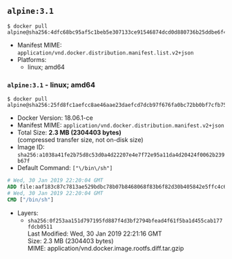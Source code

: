 ## `alpine:3.1`

```console
$ docker pull alpine@sha256:4dfc68bc95af5c1beb5e307133ce91546874dcd0d880736b25ddbe6f483c65b4
```

-	Manifest MIME: `application/vnd.docker.distribution.manifest.list.v2+json`
-	Platforms:
	-	linux; amd64

### `alpine:3.1` - linux; amd64

```console
$ docker pull alpine@sha256:25fd8fc1aefcc8ae46aae23daefcd7dcb97f676fa0bc72bb0bf7cfb75df4f22e
```

-	Docker Version: 18.06.1-ce
-	Manifest MIME: `application/vnd.docker.distribution.manifest.v2+json`
-	Total Size: **2.3 MB (2304403 bytes)**  
	(compressed transfer size, not on-disk size)
-	Image ID: `sha256:a1038a41fe2b75d8c53d0a4d22207e4e7f72e95a11da4d20424f0062b239b67f`
-	Default Command: `["\/bin\/sh"]`

```dockerfile
# Wed, 30 Jan 2019 22:20:04 GMT
ADD file:aaf183c87c7813ae529bdbc78b07b8468068f83b6f82d30b405842e5ffc4c63b in / 
# Wed, 30 Jan 2019 22:20:04 GMT
CMD ["/bin/sh"]
```

-	Layers:
	-	`sha256:0f253aa151d797195fd887f4d3bf2794bfead4f61f5ba1d455cab177fdcb0511`  
		Last Modified: Wed, 30 Jan 2019 22:21:16 GMT  
		Size: 2.3 MB (2304403 bytes)  
		MIME: application/vnd.docker.image.rootfs.diff.tar.gzip
